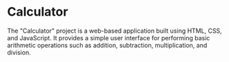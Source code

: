 # Calculator
The "Calculator" project is a web-based application built using HTML, CSS, and JavaScript. It provides a simple user interface for performing basic arithmetic operations such as addition, subtraction, multiplication, and division.
